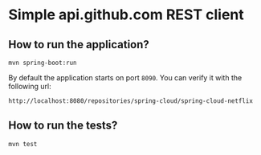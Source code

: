 # Simple api.github.com REST client

## How to run the application?
```
mvn spring-boot:run
```
By default the application starts on port `8090`. You can verify it with the following url:
```
http://localhost:8080/repositories/spring-cloud/spring-cloud-netflix
```

## How to run the tests?
```
mvn test
```
